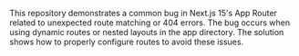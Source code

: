 This repository demonstrates a common bug in Next.js 15's App Router related to unexpected route matching or 404 errors. The bug occurs when using dynamic routes or nested layouts in the app directory. The solution shows how to properly configure routes to avoid these issues.